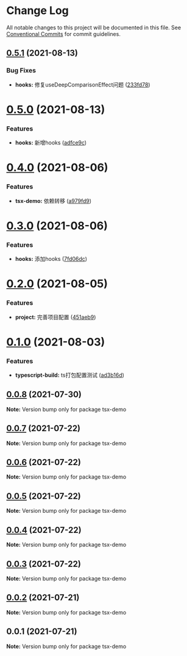 # Change Log

All notable changes to this project will be documented in this file.
See [Conventional Commits](https://conventionalcommits.org) for commit guidelines.

## [0.5.1](https://github.com/qinglongs/front-knowledge-precipitation/compare/tsx-demo@0.5.0...tsx-demo@0.5.1) (2021-08-13)


### Bug Fixes

* **hooks:** 修复useDeepComparisonEffect问题 ([233fd78](https://github.com/qinglongs/front-knowledge-precipitation/commit/233fd78bb3a0216a3cd4302ac54cd985cefa42bf))





# [0.5.0](https://github.com/qinglongs/front-knowledge-precipitation/compare/tsx-demo@0.4.0...tsx-demo@0.5.0) (2021-08-13)


### Features

* **hooks:** 新增hooks ([adfce9c](https://github.com/qinglongs/front-knowledge-precipitation/commit/adfce9c76e527b9821974e059e75080e3d718261))





# [0.4.0](https://github.com/qinglongs/front-knowledge-precipitation/compare/tsx-demo@0.3.0...tsx-demo@0.4.0) (2021-08-06)


### Features

* **tsx-demo:** 依赖转移 ([a979fd9](https://github.com/qinglongs/front-knowledge-precipitation/commit/a979fd917c3ba0fdef6a2cbe8ddf12f474e8072e))





# [0.3.0](https://github.com/qinglongs/front-knowledge-precipitation/compare/tsx-demo@0.2.0...tsx-demo@0.3.0) (2021-08-06)


### Features

* **hooks:** 添加hooks ([7fd06dc](https://github.com/qinglongs/front-knowledge-precipitation/commit/7fd06dc4f2e69e9d04eebd716663dfd79f9c662c))






# [0.2.0](https://github.com/qinglongs/front-knowledge-precipitation/compare/tsx-demo@0.1.0...tsx-demo@0.2.0) (2021-08-05)


### Features

* **project:** 完善项目配置 ([451aeb9](https://github.com/qinglongs/front-knowledge-precipitation/commit/451aeb96e0bc106c961fa44ec2134d094cf8448c))





# [0.1.0](https://github.com/qinglongs/front-knowledge-precipitation/compare/tsx-demo@0.0.8...tsx-demo@0.1.0) (2021-08-03)


### Features

* **typescript-build:** ts打包配置测试 ([ad3b16d](https://github.com/qinglongs/front-knowledge-precipitation/commit/ad3b16d319d84c2dd51ebd5061fcf21565736565))





## [0.0.8](https://github.com/qinglongs/front-knowledge-precipitation/compare/tsx-demo@0.0.7...tsx-demo@0.0.8) (2021-07-30)

**Note:** Version bump only for package tsx-demo





## [0.0.7](https://github.com/qinglongs/front-knowledge-precipitation/compare/tsx-demo@0.0.6...tsx-demo@0.0.7) (2021-07-22)

**Note:** Version bump only for package tsx-demo





## [0.0.6](https://github.com/qinglongs/front-knowledge-precipitation/compare/tsx-demo@0.0.5...tsx-demo@0.0.6) (2021-07-22)

**Note:** Version bump only for package tsx-demo





## [0.0.5](https://github.com/qinglongs/front-knowledge-precipitation/compare/tsx-demo@0.0.4...tsx-demo@0.0.5) (2021-07-22)

**Note:** Version bump only for package tsx-demo





## [0.0.4](https://github.com/qinglongs/front-knowledge-precipitation/compare/tsx-demo@0.0.3...tsx-demo@0.0.4) (2021-07-22)

**Note:** Version bump only for package tsx-demo





## [0.0.3](https://github.com/qinglongs/front-knowledge-precipitation/compare/tsx-demo@0.0.2...tsx-demo@0.0.3) (2021-07-22)

**Note:** Version bump only for package tsx-demo





## [0.0.2](https://github.com/qinglongs/front-knowledge-precipitation/compare/tsx-demo@0.0.1...tsx-demo@0.0.2) (2021-07-21)

**Note:** Version bump only for package tsx-demo





## 0.0.1 (2021-07-21)

**Note:** Version bump only for package tsx-demo
